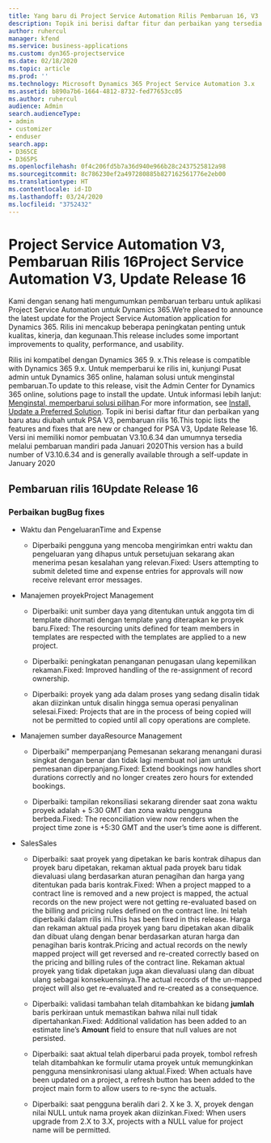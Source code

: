 ```yaml
---
title: Yang baru di Project Service Automation Rilis Pembaruan 16, V3
description: Topik ini berisi daftar fitur dan perbaikan yang tersedia di Project Service Automation V3, pembaruan rilis 16, V3.
author: ruhercul
manager: kfend
ms.service: business-applications
ms.custom: dyn365-projectservice
ms.date: 02/18/2020
ms.topic: article
ms.prod: ''
ms.technology: Microsoft Dynamics 365 Project Service Automation 3.x
ms.assetid: b890a7b6-1664-4812-8732-fed77653cc05
ms.author: ruhercul
audience: Admin
search.audienceType:
- admin
- customizer
- enduser
search.app:
- D365CE
- D365PS
ms.openlocfilehash: 0f4c206fd5b7a36d940e966b28c2437525812a98
ms.sourcegitcommit: 8c786230ef2a497280885b827162561776e2eb00
ms.translationtype: HT
ms.contentlocale: id-ID
ms.lasthandoff: 03/24/2020
ms.locfileid: "3752432"
---
```

# <a name="project-service-automation-v3-update-release-16"></a><span data-ttu-id="75d7b-103">Project Service Automation V3, Pembaruan Rilis 16</span><span class="sxs-lookup"><span data-stu-id="75d7b-103">Project Service Automation V3, Update Release 16</span></span>
<span data-ttu-id="75d7b-104">Kami dengan senang hati mengumumkan pembaruan terbaru untuk aplikasi Project Service Automation untuk Dynamics 365.</span><span class="sxs-lookup"><span data-stu-id="75d7b-104">We’re pleased to announce the latest update for the Project Service Automation application for Dynamics 365.</span></span> <span data-ttu-id="75d7b-105">Rilis ini mencakup beberapa peningkatan penting untuk kualitas, kinerja, dan kegunaan.</span><span class="sxs-lookup"><span data-stu-id="75d7b-105">This release includes some important improvements to quality, performance, and usability.</span></span>

<span data-ttu-id="75d7b-106">Rilis ini kompatibel dengan Dynamics 365 9. x.</span><span class="sxs-lookup"><span data-stu-id="75d7b-106">This release is compatible with Dynamics 365 9.x.</span></span> <span data-ttu-id="75d7b-107">Untuk memperbarui ke rilis ini, kunjungi Pusat admin untuk Dynamics 365 online, halaman solusi untuk menginstal pembaruan.</span><span class="sxs-lookup"><span data-stu-id="75d7b-107">To update to this release, visit the Admin Center for Dynamics 365 online, solutions page to install the update.</span></span> <span data-ttu-id="75d7b-108">Untuk informasi lebih lanjut: [Menginstal, memperbarui solusi pilihan](https://docs.microsoft.com/dynamics365/project-service/upgrade-psa-home-page).</span><span class="sxs-lookup"><span data-stu-id="75d7b-108">For more information, see [Install, Update a Preferred Solution](https://docs.microsoft.com/dynamics365/project-service/upgrade-psa-home-page).</span></span> <span data-ttu-id="75d7b-109">Topik ini berisi daftar fitur dan perbaikan yang baru atau diubah untuk PSA V3, pembaruan rilis 16.</span><span class="sxs-lookup"><span data-stu-id="75d7b-109">This topic lists the features and fixes that are new or changed for PSA V3, Update Release 16.</span></span> <span data-ttu-id="75d7b-110">Versi ini memiliki nomor pembuatan V3.10.6.34 dan umumnya tersedia melalui pembaruan mandiri pada Januari 2020</span><span class="sxs-lookup"><span data-stu-id="75d7b-110">This version has a build number of V3.10.6.34 and is generally available through a self-update in January 2020</span></span>

## <a name="update-release-16"></a><span data-ttu-id="75d7b-111">Pembaruan rilis 16</span><span class="sxs-lookup"><span data-stu-id="75d7b-111">Update Release 16</span></span>

### <a name="bug-fixes"></a><span data-ttu-id="75d7b-112">Perbaikan bug</span><span class="sxs-lookup"><span data-stu-id="75d7b-112">Bug fixes</span></span>

-   <span data-ttu-id="75d7b-113">Waktu dan Pengeluaran</span><span class="sxs-lookup"><span data-stu-id="75d7b-113">Time and Expense</span></span>

    -   <span data-ttu-id="75d7b-114">Diperbaiki pengguna yang mencoba mengirimkan entri waktu dan pengeluaran yang dihapus untuk persetujuan sekarang akan menerima pesan kesalahan yang relevan.</span><span class="sxs-lookup"><span data-stu-id="75d7b-114">Fixed: Users attempting to submit deleted time and expense entries for approvals will now receive relevant error messages.</span></span>

-   <span data-ttu-id="75d7b-115">Manajemen proyek</span><span class="sxs-lookup"><span data-stu-id="75d7b-115">Project Management</span></span>

    -   <span data-ttu-id="75d7b-116">Diperbaiki: unit sumber daya yang ditentukan untuk anggota tim di template dihormati dengan template yang diterapkan ke proyek baru.</span><span class="sxs-lookup"><span data-stu-id="75d7b-116">Fixed: The resourcing units defined for team members in templates are respected with the templates are applied to a new project.</span></span>

    -   <span data-ttu-id="75d7b-117">Diperbaiki: peningkatan penanganan penugasan ulang kepemilikan rekaman.</span><span class="sxs-lookup"><span data-stu-id="75d7b-117">Fixed: Improved handling of the re-assignment of record ownership.</span></span>

    -   <span data-ttu-id="75d7b-118">Diperbaiki: proyek yang ada dalam proses yang sedang disalin tidak akan diizinkan untuk disalin hingga semua operasi penyalinan selesai.</span><span class="sxs-lookup"><span data-stu-id="75d7b-118">Fixed: Projects that are in the process of being copied will not be permitted to copied until all copy operations are complete.</span></span>

-   <span data-ttu-id="75d7b-119">Manajemen sumber daya</span><span class="sxs-lookup"><span data-stu-id="75d7b-119">Resource Management</span></span>

    -   <span data-ttu-id="75d7b-120">Diperbaiki" memperpanjang Pemesanan sekarang menangani durasi singkat dengan benar dan tidak lagi membuat nol jam untuk pemesanan diperpanjang.</span><span class="sxs-lookup"><span data-stu-id="75d7b-120">Fixed: Extend bookings now handles short durations correctly and no longer creates zero hours for extended bookings.</span></span>

    -   <span data-ttu-id="75d7b-121">Diperbaiki: tampilan rekonsiliasi sekarang dirender saat zona waktu proyek adalah + 5:30 GMT dan zona waktu pengguna berbeda.</span><span class="sxs-lookup"><span data-stu-id="75d7b-121">Fixed: The reconciliation view now renders when the project time zone is +5:30 GMT and the user’s time aone is different.</span></span>

-   <span data-ttu-id="75d7b-122">Sales</span><span class="sxs-lookup"><span data-stu-id="75d7b-122">Sales</span></span>

    -   <span data-ttu-id="75d7b-123">Diperbaiki: saat proyek yang dipetakan ke baris kontrak dihapus dan proyek baru dipetakan, rekaman aktual pada proyek baru tidak dievaluasi ulang berdasarkan aturan penagihan dan harga yang ditentukan pada baris kontrak.</span><span class="sxs-lookup"><span data-stu-id="75d7b-123">Fixed: When a project mapped to a contract line is removed and a new project is mapped, the actual records on the new project were not getting re-evaluated based on the billing and pricing rules defined on the contract line.</span></span> <span data-ttu-id="75d7b-124">Ini telah diperbaiki dalam rilis ini.</span><span class="sxs-lookup"><span data-stu-id="75d7b-124">This has been fixed in this release.</span></span> <span data-ttu-id="75d7b-125">Harga dan rekaman aktual pada proyek yang baru dipetakan akan dibalik dan dibuat ulang dengan benar berdasarkan aturan harga dan penagihan baris kontrak.</span><span class="sxs-lookup"><span data-stu-id="75d7b-125">Pricing and actual records on the newly mapped project will get reversed and re-created correctly based on the pricing and billing rules of the contract line.</span></span> <span data-ttu-id="75d7b-126">Rekaman aktual proyek yang tidak dipetakan juga akan dievaluasi ulang dan dibuat ulang sebagai konsekuensinya.</span><span class="sxs-lookup"><span data-stu-id="75d7b-126">The actual records of the un-mapped project will also get re-evaluated and re-created as a consequence.</span></span>

    -   <span data-ttu-id="75d7b-127">Diperbaiki: validasi tambahan telah ditambahkan ke bidang **jumlah** baris perkiraan untuk memastikan bahwa nilai null tidak dipertahankan.</span><span class="sxs-lookup"><span data-stu-id="75d7b-127">Fixed: Additional validation has been added to an estimate line’s **Amount** field to ensure that null values are not persisted.</span></span>

    -   <span data-ttu-id="75d7b-128">Diperbaiki: saat aktual telah diperbarui pada proyek, tombol refresh telah ditambahkan ke formulir utama proyek untuk memungkinkan pengguna mensinkronisasi ulang aktual.</span><span class="sxs-lookup"><span data-stu-id="75d7b-128">Fixed: When actuals have been updated on a project, a refresh button has been added to the project main form to allow users to re-sync the actuals.</span></span>

    -   <span data-ttu-id="75d7b-129">Diperbaiki: saat pengguna beralih dari 2. X ke 3. X, proyek dengan nilai NULL untuk nama proyek akan diizinkan.</span><span class="sxs-lookup"><span data-stu-id="75d7b-129">Fixed: When users upgrade from 2.X to 3.X, projects with a NULL value for project name will be permitted.</span></span>

